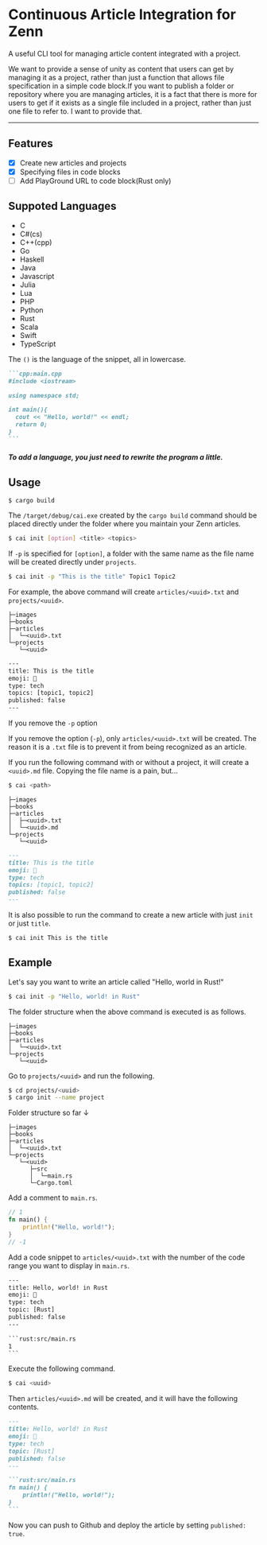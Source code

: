 # Continuous Article Integration for Zenn

A useful CLI tool for managing article content integrated with a project.

We want to provide a sense of unity as content that users can get by managing it as a project, rather than just a function that allows file specification in a simple code block.If you want to publish a folder or repository where you are managing articles, it is a fact that there is more for users to get if it exists as a single file included in a project, rather than just one file to refer to. I want to provide that.

---

## Features

- [x] Create new articles and projects
- [x] Specifying files in code blocks
- [ ] Add PlayGround URL to code block(Rust only)

## Suppoted Languages

- C
- C#(cs)
- C++(cpp)
- Go
- Haskell
- Java
- Javascript
- Julia
- Lua
- PHP
- Python
- Rust
- Scala
- Swift
- TypeScript

The `()` is the language of the snippet, all in lowercase.

````md
```cpp:main.cpp
#include <iostream>

using namespace std;

int main(){
  cout << "Hello, world!" << endl;
  return 0;
}
```
````

##### To add a language, you just need to rewrite the program a little.

## Usage

```
$ cargo build
```

The `/target/debug/cai.exe` created by the `cargo build` command should be placed directly under the folder where you maintain your Zenn articles.

```bash
$ cai init [option] <title> <topics>
```

If `-p` is specified for `[option]`, a folder with the same name as the file name will be created directly under `projects`.

```bash
$ cai init -p "This is the title" Topic1 Topic2
```

For example, the above command will create `articles/<uuid>.txt` and `projects/<uuid>`.

```
├─images
├─books
├─articles
│  └─<uuid>.txt
└─projects
   └─<uuid>
```

```txt:<uuid>.txt
---
title: This is the title
emoji: 🐒
type: tech
topics: [topic1, topic2]
published: false
---
```

If you remove the `-p` option

If you remove the option (`-p`), only `articles/<uuid>.txt` will be created.
The reason it is a `.txt` file is to prevent it from being recognized as an article.

If you run the following command with or without a project, it will create a `<uuid>.md` file. Copying the file name is a pain, but...

```bash
$ cai <path>
```

```
├─images
├─books
├─articles
│  ├─<uuid>.txt
│  └─<uuid>.md
└─projects
   └─<uuid>
```

```md:<uuid>.md
---
title: This is the title
emoji: 🐒
type: tech
topics: [topic1, topic2]
published: false
---
````

It is also possible to run the command to create a new article with just `init` or just `title`.

```bash
$ cai init This is the title
```

## Example

Let's say you want to write an article called "Hello, world in Rust!"

```bash
$ cai init -p "Hello, world! in Rust"
```

The folder structure when the above command is executed is as follows.

```
├─images
├─books
├─articles
│  └─<uuid>.txt
└─projects
   └─<uuid>
```

Go to `projects/<uuid>` and run the following.

```bash
$ cd projects/<uuid>
$ cargo init --name project
```

Folder structure so far ↓

```
├─images
├─books
├─articles
│  └─<uuid>.txt
└─projects
   └─<uuid>
      ├─src
      │  └─main.rs
      └─Cargo.toml
```

Add a comment to `main.rs`.

```rust:src/main.rs
// 1
fn main() {
    println!("Hello, world!");
}
// -1
```

Add a code snippet to `articles/<uuid>.txt` with the number of the code range you want to display in `main.rs`.

````txt:articles/<uuid>.txt
---
title: Hello, world! in Rust
emoji: 🐒
type: tech
topic: [Rust]
published: false
---

```rust:src/main.rs
1
```
````

Execute the following command.

```bash
$ cai <uuid>
```

Then `articles/<uuid>.md` will be created, and it will have the following contents.

````md:<uuid>.md
---
title: Hello, world! in Rust
emoji: 🐒
type: tech
topic: [Rust]
published: false
---

```rust:src/main.rs
fn main() {
    println!("Hello, world!");
}
```
````

Now you can push to Github and deploy the article by setting `published: true`.
